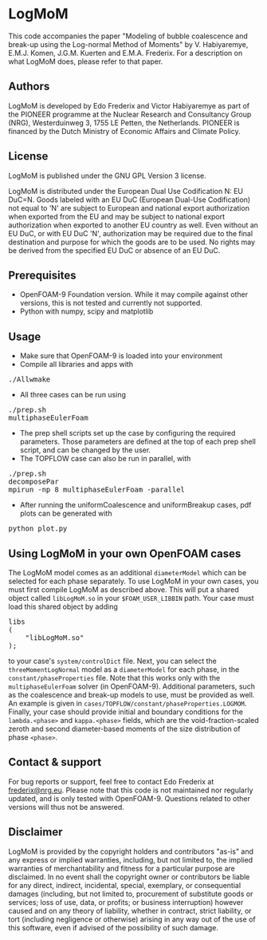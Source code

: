 # LogMoM

This code accompanies the paper "Modeling of bubble coalescence and
break-up using the Log-normal Method of Moments" by V. Habiyaremye,
E.M.J. Komen, J.G.M. Kuerten and E.M.A. Frederix. For a description on
what LogMoM does, please refer to that paper.

## Authors

LogMoM is developed by Edo Frederix and Victor Habiyaremye as part of
the PIONEER programme at the Nuclear Research and Consultancy Group
(NRG), Westerduinweg 3, 1755 LE Petten, the Netherlands. PIONEER is
financed by the Dutch Ministry of Economic Affairs and Climate Policy.

## License

LogMoM is published under the GNU GPL Version 3 license.

LogMoM is distributed under the European Dual Use Codification N: EU
DuC=N. Goods labeled with an EU DuC (European Dual-Use Codification) not
equal to 'N' are subject to European and national export authorization
when exported from the EU and may be subject to national export
authorization when exported to another EU country as well. Even without
an EU DuC, or with EU DuC 'N', authorization may be required due to the
final destination and purpose for which the goods are to be used. No
rights may be derived from the specified EU DuC or absence of an EU DuC.

## Prerequisites

* OpenFOAM-9 Foundation version. While it may compile against other
  versions, this is not tested and currently not supported.
* Python with numpy, scipy and matplotlib

## Usage

* Make sure that OpenFOAM-9 is loaded into your environment
* Compile all libraries and apps with

<pre>
./Allwmake
</pre>

* All three cases can be run using

<pre>
./prep.sh
multiphaseEulerFoam
</pre>

* The prep shell scripts set up the case by configuring the required
  parameters. Those parameters are defined at the top of each prep shell
  script, and can be changed by the user.
* The TOPFLOW case can also be run in parallel, with

<pre>
./prep.sh
decomposePar
mpirun -np 8 multiphaseEulerFoam -parallel
</pre>

* After running the uniformCoalescence and uniformBreakup cases, pdf
  plots can be generated with

<pre>
python plot.py
</pre>

## Using LogMoM in your own OpenFOAM cases

The LogMoM model comes as an additional `diameterModel` which can be
selected for each phase separately. To use LogMoM in your own cases, you
must first compile LogMoM as described above. This will put a shared
object called `libLogMoM.so` in your `$FOAM_USER_LIBBIN` path. Your case
must load this shared object by adding

<pre>
libs
(
    "libLogMoM.so"
);
</pre>

to your case's `system/controlDict` file. Next, you can select the
`threeMomentLogNormal` model as a `diameterModel` for each phase, in the
`constant/phaseProperties` file. Note that this works only with the
`multiphaseEulerFoam` solver (in OpenFOAM-9). Additional parameters,
such as the coalescence and break-up models to use, must be provided as
well. An example is given in
`cases/TOPFLOW/constant/phaseProperties.LOGMOM`. Finally, your case
should provide initial and boundary conditions for the `lambda.<phase>`
and `kappa.<phase>` fields, which are the void-fraction-scaled zeroth and
second diameter-based moments of the size distribution of phase `<phase>`.

## Contact & support

For bug reports or support, feel free to contact Edo Frederix at
frederix@nrg.eu. Please note that this code is not maintained nor
regularly updated, and is only tested with OpenFOAM-9. Questions related
to other versions will thus not be answered.

## Disclaimer

LogMoM is provided by the copyright holders and contributors "as-is" and
any express or implied warranties, including, but not limited to, the
implied warranties of merchantability and fitness for a particular
purpose are disclaimed. In no event shall the copyright owner or
contributors be liable for any direct, indirect, incidental, special,
exemplary, or consequential damages (including, but not limited to,
procurement of substitute goods or services; loss of use, data, or
profits; or business interruption) however caused and on any theory of
liability, whether in contract, strict liability, or tort (including
negligence or otherwise) arising in any way out of the use of this
software, even if advised of the possibility of such damage.